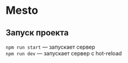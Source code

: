# Mesto

## Запуск проекта

`npm run start` — запускает сервер   
`npm run dev` — запускает сервер с hot-reload
